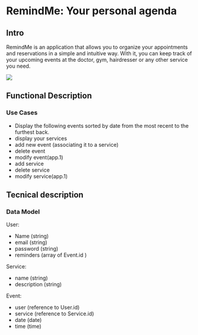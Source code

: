 # RemindMe: Your personal agenda

## Intro
RemindMe is an application that allows you to organize your appointments and reservations in a simple and intuitive way. With it, you can keep track of your upcoming events at the doctor, gym, hairdresser or any other service you need.

![](https://media2.giphy.com/media/v1.Y2lkPTc5MGI3NjExb2NtMHlrMWFzbWQ4b29keXl3ejVuaG14NDA4aHZ6NDVsNTJrcmE4YSZlcD12MV9pbnRlcm5hbF9naWZfYnlfaWQmY3Q9Zw/Z2ma2SQKva689hiqV7/giphy.gif)



## Functional Description

### Use Cases

- Display the following events sorted by date from the most recent to the furthest back.
- display your services
- add new event (associating it to a service)
- delete event
- modify event(app.1)
- add service
- delete service
- modify service(app.1)







## Tecnical description

### Data Model  

User:
- Name (string)
- email (string)
- password (string)
- reminders (array of Event.id )

Service:
- name (string)
- description (string)


Event:
- user  (reference to User.id)
- service  (reference to Service.id)
- date (date)
- time (time)

